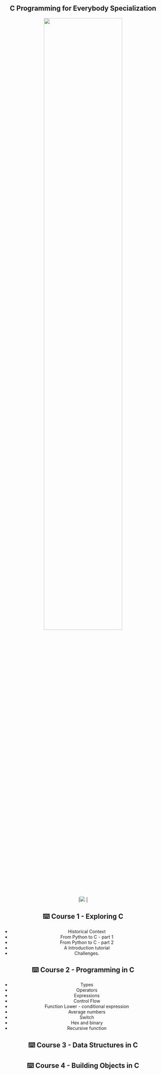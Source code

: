 
<div align="center">
<h2 align="center"> C Programming for Everybody Specialization  </h2>
</div>

 <div align="center">
   <img src="https://miro.medium.com/v2/resize:fit:1400/1*nXptoXWAiYrgd4QosyhUBg.png" width="70%" />  

|<img src="https://img.shields.io/badge/C-00599C?style=for-the-badge&logo=c&logoColor=white" /> |


## ⌨️ Course 1  -  Exploring C

* Historical Context
* From Python to C - part 1 
* From Python to C - part 2
* A Introduction tutorial
* Challenges.

## ⌨️ Course 2 -  Programming in C

* Types
* Operators
* Expressions
* Control Flow
* Function Lower - conditional expression
* Average numbers
* Switch
* Hex and binary
* Recursive function

## ⌨️ Course 3 -  Data Structures in C
## ⌨️ Course 4 -  Building Objects in C
